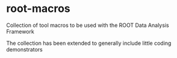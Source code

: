 # root-macros
Collection of tool macros to be used with the ROOT Data Analysis Framework

The collection has been extended to generally include little coding demonstrators